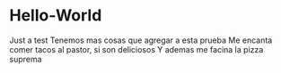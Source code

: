 # Hello-World

Just a test
Tenemos mas cosas que agregar a esta prueba
Me encanta comer tacos al pastor, si son deliciosos
Y ademas me facina la pizza suprema

